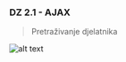 ### DZ 2.1 - AJAX

> Pretraživanje djelatnika

![alt text](https://media.giphy.com/media/rV08nhjOPi0A759uY6/giphy.gif)
